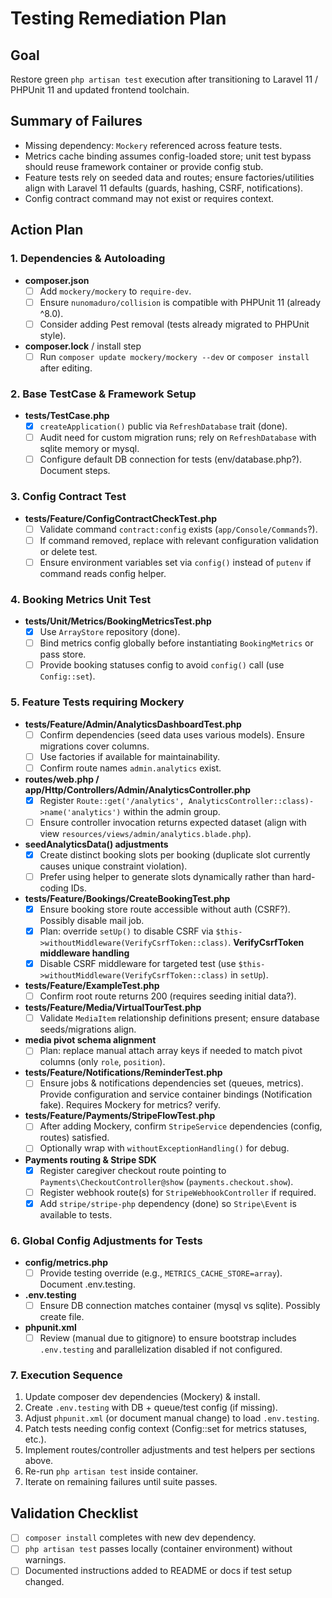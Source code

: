 # Testing Remediation Plan

## Goal
Restore green `php artisan test` execution after transitioning to Laravel 11 / PHPUnit 11 and updated frontend toolchain.

## Summary of Failures
- Missing dependency: `Mockery` referenced across feature tests.
- Metrics cache binding assumes config-loaded store; unit test bypass should reuse framework container or provide config stub.
- Feature tests rely on seeded data and routes; ensure factories/utilities align with Laravel 11 defaults (guards, hashing, CSRF, notifications).
- Config contract command may not exist or requires context.

## Action Plan

### 1. Dependencies & Autoloading
- **composer.json**
  - [ ] Add `mockery/mockery` to `require-dev`.
  - [ ] Ensure `nunomaduro/collision` is compatible with PHPUnit 11 (already ^8.0).
  - [ ] Consider adding Pest removal (tests already migrated to PHPUnit style).
- **composer.lock** / install step
  - [ ] Run `composer update mockery/mockery --dev` or `composer install` after editing.

### 2. Base TestCase & Framework Setup
- **tests/TestCase.php**
  - [x] `createApplication()` public via `RefreshDatabase` trait (done).
  - [ ] Audit need for custom migration runs; rely on `RefreshDatabase` with sqlite memory or mysql.
  - [ ] Configure default DB connection for tests (env/database.php?). Document steps.

### 3. Config Contract Test
- **tests/Feature/ConfigContractCheckTest.php**
  - [ ] Validate command `contract:config` exists (`app/Console/Commands`?).
  - [ ] If command removed, replace with relevant configuration validation or delete test.
  - [ ] Ensure environment variables set via `config()` instead of `putenv` if command reads config helper.

### 4. Booking Metrics Unit Test
- **tests/Unit/Metrics/BookingMetricsTest.php**
  - [x] Use `ArrayStore` repository (done).
  - [ ] Bind metrics config globally before instantiating `BookingMetrics` or pass store.
  - [ ] Provide booking statuses config to avoid `config()` call (use `Config::set`).

### 5. Feature Tests requiring Mockery
- **tests/Feature/Admin/AnalyticsDashboardTest.php**
  - [ ] Confirm dependencies (seed data uses various models). Ensure migrations cover columns.
  - [ ] Use factories if available for maintainability.
  - [ ] Confirm route names `admin.analytics` exist.
- **routes/web.php / app/Http/Controllers/Admin/AnalyticsController.php**
  - [x] Register `Route::get('/analytics', AnalyticsController::class)->name('analytics')` within the admin group.
  - [ ] Ensure controller invocation returns expected dataset (align with view `resources/views/admin/analytics.blade.php`).
- **seedAnalyticsData() adjustments**
  - [x] Create distinct booking slots per booking (duplicate slot currently causes unique constraint violation).
  - [ ] Prefer using helper to generate slots dynamically rather than hard-coding IDs.
- **tests/Feature/Bookings/CreateBookingTest.php**
  - [x] Ensure booking store route accessible without auth (CSRF?). Possibly disable mail job.
  - [x] Plan: override `setUp()` to disable CSRF via `$this->withoutMiddleware(VerifyCsrfToken::class)`.
**VerifyCsrfToken middleware handling**
  - [x] Disable CSRF middleware for targeted test (use `$this->withoutMiddleware(VerifyCsrfToken::class)` in `setUp`).
- **tests/Feature/ExampleTest.php**
  - [ ] Confirm root route returns 200 (requires seeding initial data?).
- **tests/Feature/Media/VirtualTourTest.php**
  - [ ] Validate `MediaItem` relationship definitions present; ensure database seeds/migrations align.
- **media pivot schema alignment**
  - [ ] Plan: replace manual attach array keys if needed to match pivot columns (only `role`, `position`).
- **tests/Feature/Notifications/ReminderTest.php**
  - [ ] Ensure jobs & notifications dependencies set (queues, metrics). Provide configuration and service container bindings (Notification fake). Requires Mockery for metrics? verify.
- **tests/Feature/Payments/StripeFlowTest.php**
  - [ ] After adding Mockery, confirm `StripeService` dependencies (config, routes) satisfied.
  - [ ] Optionally wrap with `withoutExceptionHandling()` for debug.
- **Payments routing & Stripe SDK**
  - [x] Register caregiver checkout route pointing to `Payments\CheckoutController@show` (`payments.checkout.show`).
  - [ ] Register webhook route(s) for `StripeWebhookController` if required.
  - [x] Add `stripe/stripe-php` dependency (done) so `Stripe\Event` is available to tests.

### 6. Global Config Adjustments for Tests
- **config/metrics.php**
  - [ ] Provide testing override (e.g., `METRICS_CACHE_STORE=array`). Document .env.testing.
- **.env.testing**
  - [ ] Ensure DB connection matches container (mysql vs sqlite). Possibly create file.
- **phpunit.xml**
  - [ ] Review (manual due to gitignore) to ensure bootstrap includes `.env.testing` and parallelization disabled if not configured.

### 7. Execution Sequence
1. Update composer dev dependencies (Mockery) & install.
2. Create `.env.testing` with DB + queue/test config (if missing).
3. Adjust `phpunit.xml` (or document manual change) to load `.env.testing`.
4. Patch tests needing config context (Config::set for metrics statuses, etc.).
5. Implement routes/controller adjustments and test helpers per sections above.
6. Re-run `php artisan test` inside container.
7. Iterate on remaining failures until suite passes.

## Validation Checklist
- [ ] `composer install` completes with new dev dependency.
- [ ] `php artisan test` passes locally (container environment) without warnings.
- [ ] Documented instructions added to README or docs if test setup changed.
